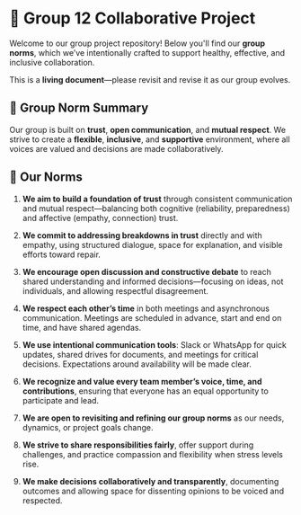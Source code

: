# 🤝 Group 12 Collaborative Project

Welcome to our group project repository! Below you'll find our **group norms**,
which we’ve intentionally crafted to support healthy, effective, and inclusive collaboration.

This is a **living document**—please revisit and revise it as our group evolves.

## 🔹 Group Norm Summary

Our group is built on **trust**, **open communication**, and **mutual respect**.
We strive to create a **flexible**, **inclusive**, and **supportive** environment,
 where all voices are valued and decisions are made collaboratively.

## 🧭 Our Norms

1. **We aim to build a foundation of trust** through consistent communication and
mutual respect—balancing both cognitive (reliability, preparedness) and affective
(empathy, connection) trust.

2. **We commit to addressing breakdowns in trust** directly and with empathy,
using structured dialogue, space for explanation, and visible efforts toward repair.

3. **We encourage open discussion and constructive debate** to reach shared
understanding and informed decisions—focusing on ideas, not individuals, and
allowing respectful disagreement.

4. **We respect each other’s time** in both meetings and asynchronous
communication. Meetings are scheduled in advance, start and end on time, and
have shared agendas.

5. **We use intentional communication tools**: Slack or WhatsApp for quick updates,
shared drives for documents, and meetings for critical decisions. Expectations
around availability will be made clear.

6. **We recognize and value every team member’s voice, time, and contributions**,
ensuring that everyone has an equal opportunity to participate and lead.

7. **We are open to revisiting and refining our group norms** as our needs, dynamics,
or project goals change.

8. **We strive to share responsibilities fairly**,
offer support during challenges, and practice compassion and flexibility when
stress levels rise.

9. **We make decisions collaboratively and transparently**,
documenting outcomes and allowing space for dissenting opinions to be voiced and
respected.
